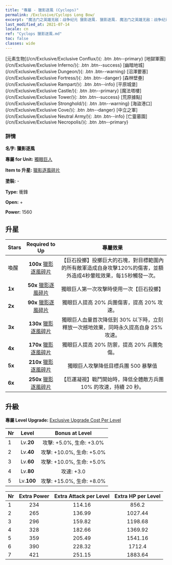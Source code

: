 ```yaml
---
title: "專屬 - 獵影逐風 (Cyclops)"
permalink: /Exclusive/Cyclops Long Bow/
excerpt: "魔法门之英雄无敌：战争纪元 獵影逐風. 獵影逐風. 魔法门之英雄无敌：战争纪元 專屬 獵影逐風. 獨眼巨人 專屬."
last_modified_at: 2021-07-14
locale: cn
ref: "Cyclops 獵影逐風.md"
toc: false
classes: wide
---
```

 [元素生物](/cn/Exclusive/Exclusive Conflux/){: .btn .btn--primary} [地獄軍團](/cn/Exclusive/Exclusive Inferno/){: .btn .btn--success} [幽暗地城](/cn/Exclusive/Exclusive Dungeon/){: .btn .btn--warning} [沼澤要塞](/cn/Exclusive/Exclusive Fortress/){: .btn .btn--danger} [森林壁壘](/cn/Exclusive/Exclusive Rampart/){: .btn .btn--info} [平原城堡](/cn/Exclusive/Exclusive Castle/){: .btn .btn--primary} [魔法塔樓](/cn/Exclusive/Exclusive Tower/){: .btn .btn--success} [荒原據點](/cn/Exclusive/Exclusive Stronghold/){: .btn .btn--warning} [海盜港口](/cn/Exclusive/Exclusive Cove/){: .btn .btn--danger} [中立之軍](/cn/Exclusive/Exclusive Neutral Army/){: .btn .btn--info} [亡靈墓園](/cn/Exclusive/Exclusive Necropolis/){: .btn .btn--primary} 

### 詳情
 **名字: 獵影逐風** 

 **專屬 for Unit:** [獨眼巨人](/cn/units/Cyclops/) 

 **Item to 升星:** [獵影逐風碎片](/cn/Items/con_914/)

 **塗裝:** -

 **Type:** 衝鋒

 **Open:** +

 **Power:** 1560

## 升星

  |     Stars    |  Required to Up | 專屬效果 |
  |:-------------|:---------------:|:---------------:|
  |  喚醒  | **100x** [獵影逐風碎片](/cn/Items/con_914/) | 【巨石投擲】投擲巨大的石塊，對目標範圍內的所有敵軍造成自身攻擊120%的傷害，並額外造成4秒暈眩效果，每15秒觸發一次。 |
  | **1x** <i class="fas fa-star"/> | **50x** [獵影逐風碎片](/cn/Items/con_914/) | 獨眼巨人第一次攻擊時使用一次【巨石投擲】 |
  | **2x** <i class="fas fa-star"/> | **90x** [獵影逐風碎片](/cn/Items/con_914/) | 獨眼巨人提高 20% 兵團傷害，提高 20% 攻速。 |
  | **3x** <i class="fas fa-star"/> | **130x** [獵影逐風碎片](/cn/Items/con_914/) | 獨眼巨人血量首次降低到 30% 以下時，立刻釋放一次撼地效果，同時永久提高自身 25% 攻速。 |
  | **4x** <i class="fas fa-star"/> | **170x** [獵影逐風碎片](/cn/Items/con_914/) | 獨眼巨人提高 20% 防禦，提高 20% 兵團免傷。 |
  | **5x** <i class="fas fa-star"/> | **210x** [獵影逐風碎片](/cn/Items/con_914/) | 獨眼巨人攻擊降低目標兵團 500 暴擊值 |
  | **6x** <i class="fas fa-star"/> | **250x** [獵影逐風碎片](/cn/Items/con_914/) | 【厄運凝視】戰鬥開始時，降低全體敵方兵團 10% 的攻速，持續 20 秒。 |


## 升級
 **專屬 Level Upgrade:** [Exclusive Upgrade Cost Per Level](/Exclusive/ExclusiveUpgradeCostPerLevel/)

  |  Nr  |   Level  | Bonus at Level |
  |:-----|:--------:|:--------------:|
  | 1 | Lv.**20** | 攻擊: +5.0%, 生命: +3.0% |
  | 2 | Lv.**40** | 攻擊: +10.0%, 生命: +5.0% |
  | 3 | Lv.**60** | 攻擊: +10.0%, 生命: +5.0% |
  | 4 | Lv.**80** | 攻速: +3.0 |
  | 5 | Lv.**100** | 攻擊: +15.0%, 生命: +8.0% |


  |  Nr  |  Extra Power | Extra Attack per Level | Extra HP per Level |
  |:-----|:--------:|:--------:|:--------:|
  | 1 | 234 | 114.16 | 856.2 |
  | 2 | 265 | 136.99 | 1027.44 |
  | 3 | 296 | 159.82 | 1198.68 |
  | 4 | 328 | 182.66 | 1369.92 |
  | 5 | 359 | 205.49 | 1541.16 |
  | 6 | 390 | 228.32 | 1712.4 |
  | 7 | 421 | 251.15 | 1883.64 |


